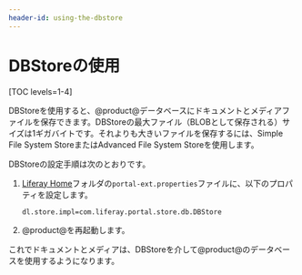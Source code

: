 ```yaml
---
header-id: using-the-dbstore
---
```


# DBStoreの使用

[TOC levels=1-4]

DBStoreを使用すると、@product@データベースにドキュメントとメディアファイルを保存できます。DBStoreの最大ファイル（BLOBとして保存される）サイズは1ギガバイトです。それよりも大きいファイルを保存するには、Simple File System StoreまたはAdvanced File System Storeを使用します。

DBStoreの設定手順は次のとおりです。

1. [Liferay Home](/docs/7-1/deploy/-/knowledge_base/d/installing-liferay#liferay-home)フォルダの`portal-ext.properties`ファイルに、以下のプロパティを設定します。

       dl.store.impl=com.liferay.portal.store.db.DBStore
   
2. @product@を再起動します。

これでドキュメントとメディアは、DBStoreを介して@product@のデータベースを使用するようになります。

